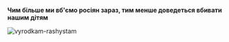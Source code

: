 **Чим більше ми вб'ємо росіян зараз, тим менше доведеться вбивати нашим дітям**

![vyrodkam-rashystam](https://github.com/blubcenko9/kill_all_russians/blob/main/vyrodkam-rashystam.jpg)
